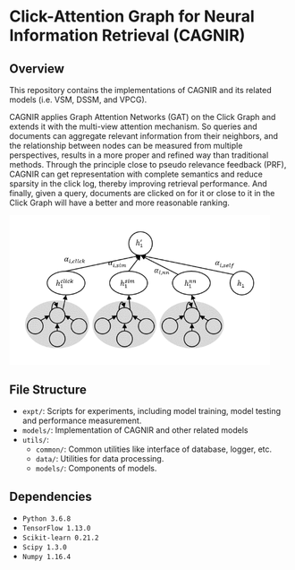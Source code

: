 # Click-Attention Graph for Neural Information Retrieval (CAGNIR)

## Overview

This repository contains the implementations of CAGNIR and its related models (i.e. VSM, DSSM, and VPCG).

CAGNIR applies Graph Attention Networks (GAT) on the Click Graph and extends it with the multi-view attention mechanism. So queries and documents can aggregate relevant information from their neighbors, and the relationship between nodes can be measured from multiple perspectives, results in a more proper and refined way than traditional methods. Through the principle close to pseudo relevance feedback (PRF), CAGNIR can get representation with complete semantics and reduce sparsity in the click log, thereby improving retrieval performance. And finally, given a query, documents are clicked on for it or close to it in the Click Graph will have a better and more reasonable ranking.

<img src="https://raw.githubusercontent.com/rmhsiao/CAGNIR/demo/CAGNIR.png" style="zoom: 67%;" />

## File Structure

- `expt/`: Scripts for experiments, including model training, model testing and performance measurement.
- `models/`: Implementation of CAGNIR and other related models 
- `utils/`:
    - `common/`: Common utilities like interface of database, logger, etc.
    - `data/`: Utilities for data processing.
    - `models/`: Components of models.

## Dependencies

-   `Python 3.6.8`
-   `TensorFlow 1.13.0`
-   `Scikit-learn 0.21.2`
-   `Scipy 1.3.0`
-   `Numpy 1.16.4`
